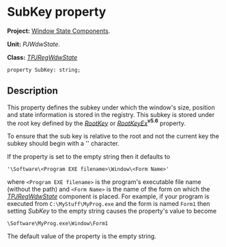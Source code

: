 <a href='Hidden comment: 
$Rev$
$Date$
'></a>

# SubKey property #

**Project:** [Window State Components](WindowStateComponents.md).

**Unit:** _PJWdwState_.

**Class:** _[TPJRegWdwState](TPJRegWdwState.md)_

```
property SubKey: string;
```

## Description ##

This property defines the subkey under which the window's size, position and state information is stored in the registry. This subkey is stored under the root key defined by the _[RootKey](TPJRegWdwStateRootKey.md)_ or _[RootKeyEx](TPJRegWdwStateRootKeyEx.md)_**<sup>v5.6</sup>** property.

To ensure that the sub key is relative to the root and not the current key the subkey should begin with a '\' character.

If the property is set to the empty string then it defaults to

`'\Software\<Program EXE filename>\Window\<Form Name>'`

where `<Program EXE filename>` is the program's executable file name (without the path) and `<Form Name>` is the name of the form on which the _[TPJRegWdwState](TPJRegWdwState.md)_ component is placed. For example, if your program is executed from `C:\MyStuff\MyProg.exe` and the form is named `Form1` then setting _SubKey_ to the empty string causes the property's value to become

`\Software\MyProg.exe\Window\Form1`

The default value of the property is the empty string.